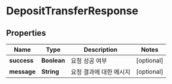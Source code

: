 
# DepositTransferResponse

## Properties
Name | Type | Description | Notes
------------ | ------------- | ------------- | -------------
**success** | **Boolean** | 요청 성공 여부 |  [optional]
**message** | **String** | 요청 결과에 대한 메시지 |  [optional]



